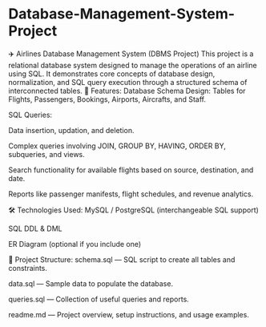 # Database-Management-System-Project
✈️ Airlines Database Management System (DBMS Project) This project is a relational database system designed to manage the operations of an airline using SQL. It demonstrates core concepts of database design, normalization, and SQL query execution through a structured schema of interconnected tables. 
📌 Features:
Database Schema Design: Tables for Flights, Passengers, Bookings, Airports, Aircrafts, and Staff.

SQL Queries:

Data insertion, updation, and deletion.

Complex queries involving JOIN, GROUP BY, HAVING, ORDER BY, subqueries, and views.

Search functionality for available flights based on source, destination, and date.

Reports like passenger manifests, flight schedules, and revenue analytics.

🛠 Technologies Used:
MySQL / PostgreSQL (interchangeable SQL support)

SQL DDL & DML

ER Diagram (optional if you include one)

📂 Project Structure:
schema.sql — SQL script to create all tables and constraints.

data.sql — Sample data to populate the database.

queries.sql — Collection of useful queries and reports.

readme.md — Project overview, setup instructions, and usage examples.
